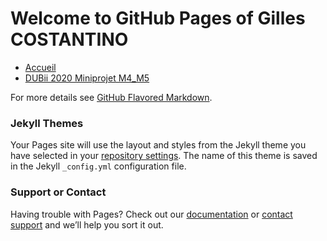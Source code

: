 # Welcome to GitHub Pages of Gilles COSTANTINO
- [Accueil](https://github.com/gicostantino/gicostantino.github.io)  
- [DUBii 2020 Miniprojet M4_M5](https://github.com/gicostantino/DUBii2020_M4_5/)  


For more details see [GitHub Flavored Markdown](https://guides.github.com/features/mastering-markdown/).

### Jekyll Themes

Your Pages site will use the layout and styles from the Jekyll theme you have selected in your [repository settings](https://github.com/gicostantino/dubii2020_test/settings). The name of this theme is saved in the Jekyll `_config.yml` configuration file.

### Support or Contact

Having trouble with Pages? Check out our [documentation](https://help.github.com/categories/github-pages-basics/) or [contact support](https://github.com/contact) and we’ll help you sort it out.
